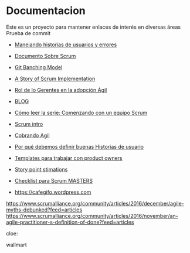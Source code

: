 # Documentacion
Este es un proyecto para mantener enlaces de interés en diversas áreas
Prueba de commit 

* [Manejando historias de usuarios y errores][1]
* [Documento Sobre Scrum](http://www.scrummanager.net/files/sm_proyecto.pdf)
* [Git Banching Model](http://nvie.com/posts/a-successful-git-branching-model/)
* [A Story of Scrum Implementation](https://www.scrumalliance.org/community/articles/2016/november/a-story-of-scrum-implementation?feed=articles)
* [Rol de lo Gerentes en la adopción Ágil](https://www.scrumalliance.org/community/articles/2016/november/role-of-a-manager-in-organizational-adoption-of-ag?feed=articles)
* [BLOG](https://www.frontrowagile.com/)
* [Cómo leer la serie: Comenzando con un equipo Scrum](http://www.lecciones-aprendidas.info/2016/09/como-leer-la-serie-comenzando-con-un.html)
* [Scrum intro](https://www.scrumalliance.org/community/articles/2016/december/scrum-in-common-language?feed=articles)
* [Cobrando Agil](https://foro.chileagil.cl/t/facturacion-de-un-proyecto-agil/220)
* [Por qué debemos definir buenas Historias de usuario](https://www.youtube.com/watch?v=cDA3_5982h8)
* [Templates para trabajar con product owners](https://www.romanpichler.com/tools/sprint-goal-template/)
* [Story point stimations](https://info.thoughtworks.com/rs/thoughtworks2/images/twebook-perspectives-estimation_1.pdf)
* [Checklist para Scrum MASTERS][2]

* https://cafegifo.wordpress.com

[1]:http://www.alexandercowan.com/best-agile-user-story/
[2]:http://scrummasterchecklist.org/pdf/scrummaster_checklist_spanish.pdf




https://www.scrumalliance.org/community/articles/2016/december/agile-myths-debunked?feed=articles
https://www.scrumalliance.org/community/articles/2016/november/an-agile-practitioner-s-definition-of-done?feed=articles

cloe:

wallmart
